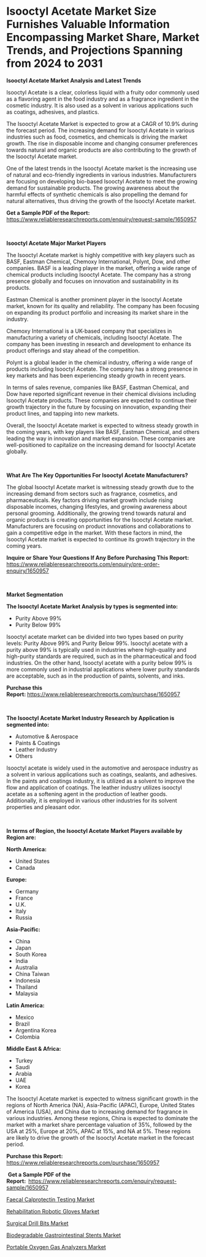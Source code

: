 <p><h1>Isooctyl Acetate Market Size Furnishes Valuable Information Encompassing Market Share, Market Trends, and Projections Spanning from 2024 to 2031</h1></p><p><strong>Isooctyl Acetate Market Analysis and Latest Trends</strong></p>
<p><p>Isooctyl Acetate is a clear, colorless liquid with a fruity odor commonly used as a flavoring agent in the food industry and as a fragrance ingredient in the cosmetic industry. It is also used as a solvent in various applications such as coatings, adhesives, and plastics.</p><p>The Isooctyl Acetate Market is expected to grow at a CAGR of 10.9% during the forecast period. The increasing demand for Isooctyl Acetate in various industries such as food, cosmetics, and chemicals is driving the market growth. The rise in disposable income and changing consumer preferences towards natural and organic products are also contributing to the growth of the Isooctyl Acetate market.</p><p>One of the latest trends in the Isooctyl Acetate market is the increasing use of natural and eco-friendly ingredients in various industries. Manufacturers are focusing on developing bio-based Isooctyl Acetate to meet the growing demand for sustainable products. The growing awareness about the harmful effects of synthetic chemicals is also propelling the demand for natural alternatives, thus driving the growth of the Isooctyl Acetate market.</p></p>
<p><strong>Get a Sample PDF of the Report:&nbsp;</strong> <a href="https://www.reliableresearchreports.com/enquiry/request-sample/1650957">https://www.reliableresearchreports.com/enquiry/request-sample/1650957</a></p>
<p>&nbsp;</p>
<p><strong>Isooctyl Acetate Major Market Players</strong></p>
<p><p>The Isooctyl Acetate market is highly competitive with key players such as BASF, Eastman Chemical, Chemoxy International, Polynt, Dow, and other companies. BASF is a leading player in the market, offering a wide range of chemical products including Isooctyl Acetate. The company has a strong presence globally and focuses on innovation and sustainability in its products.</p><p>Eastman Chemical is another prominent player in the Isooctyl Acetate market, known for its quality and reliability. The company has been focusing on expanding its product portfolio and increasing its market share in the industry.</p><p>Chemoxy International is a UK-based company that specializes in manufacturing a variety of chemicals, including Isooctyl Acetate. The company has been investing in research and development to enhance its product offerings and stay ahead of the competition.</p><p>Polynt is a global leader in the chemical industry, offering a wide range of products including Isooctyl Acetate. The company has a strong presence in key markets and has been experiencing steady growth in recent years.</p><p>In terms of sales revenue, companies like BASF, Eastman Chemical, and Dow have reported significant revenue in their chemical divisions including Isooctyl Acetate products. These companies are expected to continue their growth trajectory in the future by focusing on innovation, expanding their product lines, and tapping into new markets.</p><p>Overall, the Isooctyl Acetate market is expected to witness steady growth in the coming years, with key players like BASF, Eastman Chemical, and others leading the way in innovation and market expansion. These companies are well-positioned to capitalize on the increasing demand for Isooctyl Acetate globally.</p></p>
<p>&nbsp;</p>
<p><strong>What Are The Key Opportunities For Isooctyl Acetate Manufacturers?</strong></p>
<p><p>The global Isooctyl Acetate market is witnessing steady growth due to the increasing demand from sectors such as fragrance, cosmetics, and pharmaceuticals. Key factors driving market growth include rising disposable incomes, changing lifestyles, and growing awareness about personal grooming. Additionally, the growing trend towards natural and organic products is creating opportunities for the Isooctyl Acetate market. Manufacturers are focusing on product innovations and collaborations to gain a competitive edge in the market. With these factors in mind, the Isooctyl Acetate market is expected to continue its growth trajectory in the coming years.</p></p>
<p><strong>Inquire or Share Your Questions If Any Before Purchasing This Report:</strong> <a href="https://www.reliableresearchreports.com/enquiry/pre-order-enquiry/1650957">https://www.reliableresearchreports.com/enquiry/pre-order-enquiry/1650957</a></p>
<p>&nbsp;</p>
<p><strong>Market Segmentation</strong></p>
<p><strong>The Isooctyl Acetate Market Analysis by types is segmented into:</strong></p>
<p><ul><li>Purity Above 99%</li><li>Purity Below 99%</li></ul></p>
<p><p>Isooctyl acetate market can be divided into two types based on purity levels: Purity Above 99% and Purity Below 99%. Isooctyl acetate with a purity above 99% is typically used in industries where high-quality and high-purity standards are required, such as in the pharmaceutical and food industries. On the other hand, Isooctyl acetate with a purity below 99% is more commonly used in industrial applications where lower purity standards are acceptable, such as in the production of paints, solvents, and inks.</p></p>
<p><strong>Purchase this Report:&nbsp;</strong><a href="https://www.reliableresearchreports.com/purchase/1650957">https://www.reliableresearchreports.com/purchase/1650957</a></p>
<p>&nbsp;</p>
<p><strong>The Isooctyl Acetate Market Industry Research by Application is segmented into:</strong></p>
<p><ul><li>Automotive & Aerospace</li><li>Paints & Coatings</li><li>Leather Industry</li><li>Others</li></ul></p>
<p><p>Isooctyl acetate is widely used in the automotive and aerospace industry as a solvent in various applications such as coatings, sealants, and adhesives. In the paints and coatings industry, it is utilized as a solvent to improve the flow and application of coatings. The leather industry utilizes isooctyl acetate as a softening agent in the production of leather goods. Additionally, it is employed in various other industries for its solvent properties and pleasant odor.</p></p>
<p>&nbsp;</p>
<p><strong>In terms of Region, the Isooctyl Acetate Market Players available by Region are:</strong></p>
<p>
    <p> <strong> North America: </strong>
        <ul>
            <li>United States</li>
            <li>Canada</li>
        </ul>
        </p> 
    <p> <strong> Europe: </strong>
        <ul>
            <li>Germany</li>
            <li>France</li>
            <li>U.K.</li>
            <li>Italy</li>
            <li>Russia</li>
        </ul>
        </p> 
    <p> <strong> Asia-Pacific: </strong>
        <ul>
            <li>China</li>
            <li>Japan</li>
            <li>South Korea</li>
            <li>India</li>
            <li>Australia</li>
            <li>China Taiwan</li>
            <li>Indonesia</li>
            <li>Thailand</li>
            <li>Malaysia</li>
        </ul>
        </p> 
    <p> <strong> Latin America: </strong>
        <ul>
            <li>Mexico</li>
            <li>Brazil</li>
            <li>Argentina Korea</li>
            <li>Colombia</li>
        </ul>
        </p> 
    <p> <strong> Middle East & Africa: </strong>
        <ul>
            <li>Turkey</li>
            <li>Saudi</li>
            <li>Arabia</li>
            <li>UAE</li>
            <li>Korea</li>
        </ul>
    </p>
    </p>
<p><p>The Isooctyl Acetate market is expected to witness significant growth in the regions of North America (NA), Asia-Pacific (APAC), Europe, United States of America (USA), and China due to increasing demand for fragrance in various industries. Among these regions, China is expected to dominate the market with a market share percentage valuation of 35%, followed by the USA at 25%, Europe at 20%, APAC at 15%, and NA at 5%. These regions are likely to drive the growth of the Isooctyl Acetate market in the forecast period.</p></p>
<p><strong>Purchase this Report: </strong><a href="https://www.reliableresearchreports.com/purchase/1650957">https://www.reliableresearchreports.com/purchase/1650957</a></p>
<p>&nbsp;<strong>Get a Sample PDF of the Report:&nbsp;&nbsp;</strong><a href="https://www.reliableresearchreports.com/enquiry/request-sample/1650957">https://www.reliableresearchreports.com/enquiry/request-sample/1650957</a></p>
<p><strong></strong></p>
<p><p><a href="https://medium.com/@jadenlegros2023/faecal-calprotectin-testing-market-size-cagr-trends-2024-2030-480da9b5ee50">Faecal Calprotectin Testing Market</a></p><p><a href="https://medium.com/@jadenlegros2023/rehabilitation-robotic-gloves-market-size-cagr-trends-2024-2030-fd8fdee2ab47">Rehabilitation Robotic Gloves Market</a></p><p><a href="https://medium.com/@jadenlegros2023/surgical-drill-bits-market-analysis-and-sze-forecasted-for-period-from-2024-to-2031-2cbe06bb99b0">Surgical Drill Bits Market</a></p><p><a href="https://github.com/brenzgnarento/Market-Research-Report-List-1/blob/main/biodegradable-gastrointestinal-stents-market.md">Biodegradable Gastrointestinal Stents Market</a></p><p><a href="https://github.com/jerrycopelandthomaswsqd8q/Market-Research-Report-List-1/blob/main/portable-oxygen-gas-analyzers-market.md">Portable Oxygen Gas Analyzers Market</a></p></p>